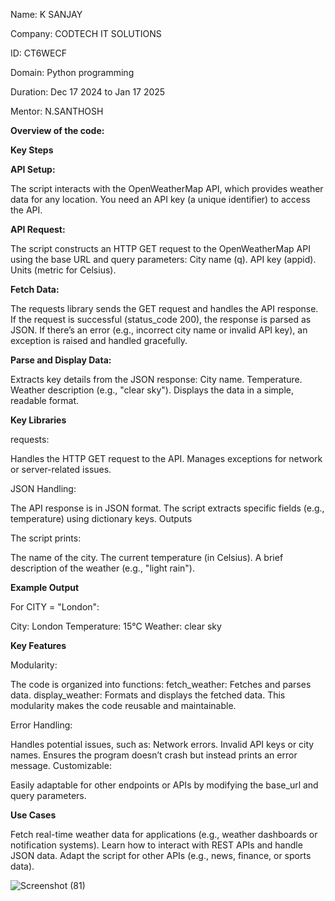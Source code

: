 Name: K SANJAY

Company: CODTECH IT SOLUTIONS

ID: CT6WECF

Domain: Python programming

Duration: Dec 17 2024 to Jan 17 2025

Mentor: N.SANTHOSH

**Overview of the code:**

**Key Steps**

**API Setup:**

The script interacts with the OpenWeatherMap API, which provides weather data for any location.
You need an API key (a unique identifier) to access the API.

**API Request:**

The script constructs an HTTP GET request to the OpenWeatherMap API using the base URL and query parameters:
City name (q).
API key (appid).
Units (metric for Celsius).

**Fetch Data:**

The requests library sends the GET request and handles the API response.
If the request is successful (status_code 200), the response is parsed as JSON.
If there’s an error (e.g., incorrect city name or invalid API key), an exception is raised and handled gracefully.

**Parse and Display Data:**

Extracts key details from the JSON response:
City name.
Temperature.
Weather description (e.g., "clear sky").
Displays the data in a simple, readable format.

**Key Libraries**

requests:

Handles the HTTP GET request to the API.
Manages exceptions for network or server-related issues.

JSON Handling:

The API response is in JSON format. The script extracts specific fields (e.g., temperature) using dictionary keys.
Outputs

The script prints:

The name of the city.
The current temperature (in Celsius).
A brief description of the weather (e.g., "light rain").

**Example Output**

For CITY = "London":


City: London
Temperature: 15°C
Weather: clear sky

**Key Features**

Modularity:

The code is organized into functions:
fetch_weather: Fetches and parses data.
display_weather: Formats and displays the fetched data.
This modularity makes the code reusable and maintainable.

Error Handling:

Handles potential issues, such as:
Network errors.
Invalid API keys or city names.
Ensures the program doesn’t crash but instead prints an error message.
Customizable:

Easily adaptable for other endpoints or APIs by modifying the base_url and query parameters.

**Use Cases**

Fetch real-time weather data for applications (e.g., weather dashboards or notification systems).
Learn how to interact with REST APIs and handle JSON data.
Adapt the script for other APIs (e.g., news, finance, or sports data).

![Screenshot (81)](https://github.com/user-attachments/assets/93132970-8f0b-40ea-bf01-f340a7f3d81a)
